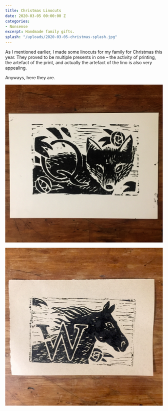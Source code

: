 ```yaml
---
title: Christmas Linocuts
date: 2020-03-05 00:00:00 Z
categories:
- Nonsense
excerpt: Handmade family gifts.
splash: "/uploads/2020-03-05-christmas-splash.jpg"
---
```


As I mentioned earlier, I made some linocuts for my family for Christmas this year. They proved to be multiple presents in one – the activity of printing, the artefact of the print, and actually the artefact of the lino is also very appealing.

Anyways, here they are.

![](/uploads/2020-03-05-christmas-01.jpg)

![](/uploads/2020-03-05-christmas-02.jpg)
